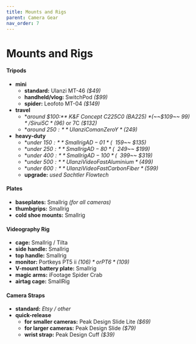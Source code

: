 ```yaml
---
title: Mounts and Rigs
parent: Camera Gear
nav_order: 7
---
```

# Mounts and Rigs

#### Tripods

- **mini** 
	- **standard:** Ulanzi MT-46 *($49)*
	- **handheld/vlog:** SwitchPod *($99)*
	- **spider:** Leofoto MT-04 *($149)*
- **travel** 
	- **around $100:** K&F Concept C225C0 (BA225) *(~~$109~~ $99)* / Sirui 5C *($96)* or 7C *($132)*
	- **around $250:** Ulanzi Coman Zero Y *($249)*
- **heavy-duty** 
	- **under $150:** Smallrig AD-01 *(~~$159~~ $135)*
	- **under $250:** Smallrig AD-80 *(~~$249~~ $199)*
	- **under $400:** Smallrig AD-100 *(~~$399~~ $319)*
	- **under $500:** Ulanzi VideoFast Aluminium *($499)*
	- **under $600:** Ulanzi VideoFast Carbon Fiber *($599)*
	- **upgrade:** *used Sachtler Flowtech* 

#### Plates

- **baseplates:** Smallrig *(for all cameras)*
- **thumbgrips:** Smallrig
- **cold shoe mounts:** Smallrig

#### Videography Rig

- **cage:** Smallrig / Tilta
- **side handle:** Smallrig
- **top handle:** Smallrig
- **monitor:** Portkeys PT5 ii *($106)* or PT6 *($109)*
- **V-mount battery plate:** Smallrig
- **magic arms:** iFootage Spider Crab
- **airtag cage:** SmallRig

#### Camera Straps

- **standard:** *Etsy / other*
- **quick-release**
	- **for smaller cameras:** Peak Design Slide Lite *($69)*
	- **for larger cameras:** Peak Design Slide *($79)*
	- **wrist strap:** Peak Design Cuff *($39)*